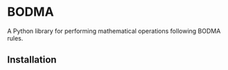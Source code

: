 # BODMA

A Python library for performing mathematical operations following BODMA rules.

## Installation
